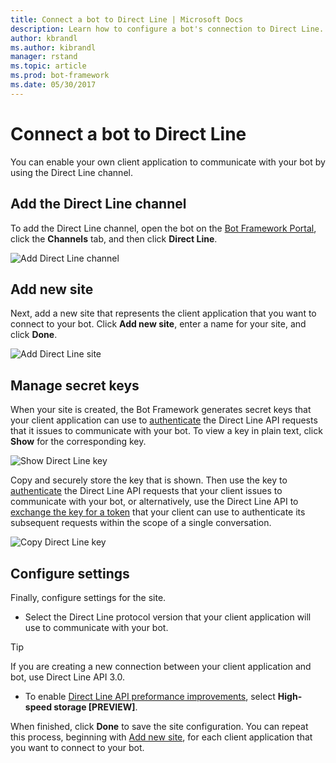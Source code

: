 ```yaml
---
title: Connect a bot to Direct Line | Microsoft Docs
description: Learn how to configure a bot's connection to Direct Line.
author: kbrandl
ms.author: kibrandl
manager: rstand
ms.topic: article
ms.prod: bot-framework
ms.date: 05/30/2017
---
```


# Connect a bot to Direct Line

You can enable your own client application to communicate with your bot by using the Direct Line channel. 

## Add the Direct Line channel

To add the Direct Line channel, open the bot on the [Bot Framework Portal](https://dev.botframework.com/), click the **Channels** tab, and then click **Direct Line**.

![Add Direct Line channel](~/media/channel-connect-directline/directline-addchannel.png)

## Add new site

Next, add a new site that represents the client application that you want to connect to your bot. Click **Add new site**, enter a name for your site, and click **Done**.

![Add Direct Line site](~/media/channel-connect-directline/directline-addsite.png)

## Manage secret keys

When your site is created, the Bot Framework generates secret keys that your client application can use to [authenticate](~/rest-api/bot-framework-rest-direct-line-3-0-authentication.md) the Direct Line API requests that it issues to communicate with your bot. To view a key in plain text, click **Show** for the corresponding key. 

![Show Direct Line key](~/media/channel-connect-directline/directline-showkey.png)

Copy and securely store the key that is shown. Then use the key to [authenticate](~/rest-api/bot-framework-rest-direct-line-3-0-authentication.md) the Direct Line API requests that your client issues to communicate with your bot, or alternatively, use the Direct Line API to [exchange the key for a token](~/rest-api/bot-framework-rest-direct-line-3-0-authentication.md#generate-token) that your client can use to authenticate its subsequent requests within the scope of a single conversation.

![Copy Direct Line key](~/media/channel-connect-directline/directline-copykey.png)

## Configure settings

Finally, configure settings for the site.

- Select the Direct Line protocol version that your client application will use to communicate with your bot.
> [!TIP]
> If you are creating a new connection between your client application and bot, use Direct Line API 3.0.

- To enable [Direct Line API preformance improvements](https://blog.botframework.com/2017/02/02/Direct-Line-performance-improvements/), select **High-speed storage [PREVIEW]**.

When finished, click **Done** to save the site configuration. You can repeat this process, beginning with [Add new site](#add-new-site), for each client application that you want to connect to your bot.

